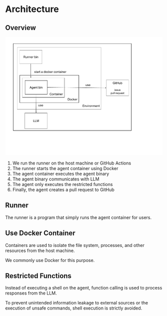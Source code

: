 # Architecture

## Overview
![overview.png](overview.png)

1. We run the runner on the host machine or GitHub Actions
2. The runner starts the agent container using Docker
3. The agent container executes the agent binary
4. The agent binary communicates with LLM
5. The agent only executes the restricted functions
6. Finally, the agent creates a pull request to GitHub


## Runner

The runner is a program that simply runs the agent container for users.


## Use Docker Container

Containers are used to isolate the file system, processes, and other resources from the host machine.

We commonly use Docker for this purpose.


## Restricted Functions

Instead of executing a shell on the agent, function calling is used to process responses from the LLM.

To prevent unintended information leakage to external sources or the execution of unsafe commands, 
shell execution is strictly avoided.
